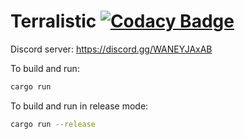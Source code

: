# Terralistic [![Codacy Badge](https://app.codacy.com/project/badge/Grade/e351ded73fe64d2f9ce9f6dc1807a019)](https://www.codacy.com/gh/Zorz42/Terralistic/dashboard?utm_source=github.com&amp;utm_medium=referral&amp;utm_content=Zorz42/Terralistic&amp;utm_campaign=Badge_Grade)

Discord server: https://discord.gg/WANEYJAxAB

To build and run:

```bash
cargo run
```

To build and run in release mode:

```bash
cargo run --release
```
